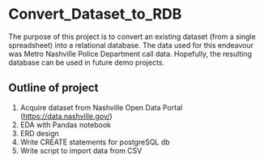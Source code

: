 # Convert_Dataset_to_RDB

The purpose of this project is to convert an existing dataset (from a single spreadsheet) into a relational database. The data used for this endeavour was Metro Nashville Police Department call data. Hopefully, the resulting database can be used in future demo projects.

## Outline of project
1. Acquire dataset from Nashville Open Data Portal (https://data.nashville.gov/)
2. EDA with Pandas notebook
3. ERD design
4. Write CREATE statements for postgreSQL db
5. Write script to import data from CSV

